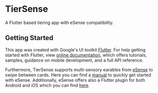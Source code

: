 # TierSense

A Flutter based tiering app with eSense compatibility.

## Getting Started

This app was created with Google's UI toolkit [Flutter](https://flutter.dev/). For help getting started with Flutter, view [online documentation](https://flutter.dev/docs), which offers tutorials, samples, guidance on mobile development, and a full API reference.

Furthermore, TierSense supports multi-sensory earables from [eSense](https://www.esense.io/) to swipe between cards. Here you can find a [manual](https://www.esense.io/share/eSense-User-Documentation.pdf) to quickly get started with eSense. Additionally, eSense offers also a Flutter plugin for both Android and iOS which you can find [here](https://pub.dev/packages/esense_flutter).
